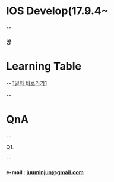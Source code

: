 
# IOS Develop(17.9.4~
--

#### 앙





# Learning Table
--
[1일차 바로가기1](study/1_17.9.4(1일차).md)



--
# QnA
--

Q1.





--

#### e-mail : <juuminjun@gmail.com>
